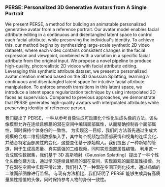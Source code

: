 ### PERSE: Personalized 3D Generative Avatars from A Single Portrait

We present PERSE, a method for building an animatable personalized generative avatar from a reference portrait. Our avatar model enables facial attribute editing in a continuous and disentangled latent space to control each facial attribute, while preserving the individual's identity. To achieve this, our method begins by synthesizing large-scale synthetic 2D video datasets, where each video contains consistent changes in the facial expression and viewpoint, combined with a variation in a specific facial attribute from the original input. We propose a novel pipeline to produce high-quality, photorealistic 2D videos with facial attribute editing. Leveraging this synthetic attribute dataset, we present a personalized avatar creation method based on the 3D Gaussian Splatting, learning a continuous and disentangled latent space for intuitive facial attribute manipulation. To enforce smooth transitions in this latent space, we introduce a latent space regularization technique by using interpolated 2D faces as supervision. Compared to previous approaches, we demonstrate that PERSE generates high-quality avatars with interpolated attributes while preserving identity of reference person.

我们提出了 PERSE，一种从参考肖像生成可动画化个性化生成头像的方法。该头像模型允许在连续且解耦的潜在空间中编辑面部属性，从而精确控制各个面部属性，同时保持个体身份的一致性。
为实现这一目标，我们的方法首先通过生成大规模的合成二维视频数据集入手，其中每个视频包含面部表情和视角的连续变化，并结合特定面部属性的变化，这些变化基于原始输入。我们提出了一种新颖的管道，用于生成高质量、真实感强的二维视频，同时实现面部属性编辑。
利用这一合成属性数据集，我们基于 3D 高斯喷射（Gaussian Splatting）提出了一种个性化头像创建方法，通过学习连续且解耦的潜在空间，实现直观的面部属性操控。为了在潜在空间中实现平滑过渡，我们引入了一种潜在空间正则化技术，通过插值的二维面部图像进行监督。
与现有方法相比，我们证明了 PERSE 能够生成具有高质量属性插值的头像，同时保持参考人物的身份一致性。

